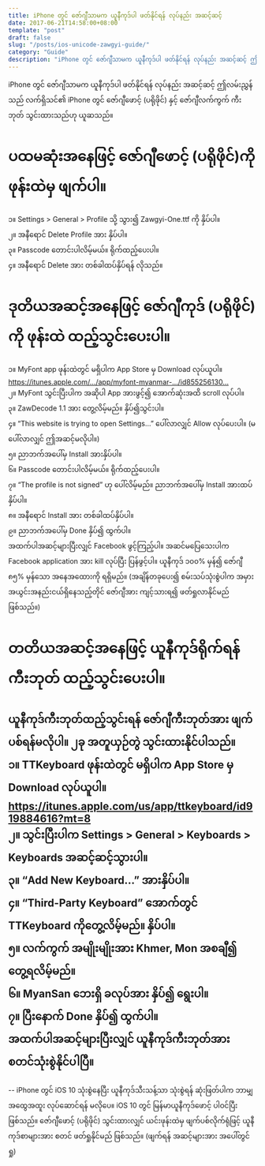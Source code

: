 ```yaml
---
title: iPhone တွင် ဇော်ဂျီသာမက ယူနီကုဒ်ပါ ဖတ်နိုင်ရန် လုပ်နည်း အဆင့်ဆင့်  
date: 2017-06-21T14:58:00+08:00  
template: "post"  
draft: false  
slug: "/posts/ios-unicode-zawgyi-guide/"  
category: "Guide"  
description: "iPhone တွင် ဇော်ဂျီသာမက ယူနီကုဒ်ပါ ဖတ်နိုင်ရန် လုပ်နည်း အဆင့်ဆင့် ဤလမ်းညွှန်သည် လက်ရှိသင်၏ iPhone တွင် ဇော်ဂျီဖောင့် (ပရိုဖိုင်) နှင့် ဇော်ဂျီလက်ကွက် ကီးဘုတ် သွင်းထားသည်ဟု ယူဆသည်။"
---
```

iPhone တွင် ဇော်ဂျီသာမက ယူနီကုဒ်ပါ ဖတ်နိုင်ရန် လုပ်နည်း အဆင့်ဆင့်
ဤလမ်းညွှန်သည် လက်ရှိသင်၏ iPhone တွင် ဇော်ဂျီဖောင့် (ပရိုဖိုင်) နှင့် ဇော်ဂျီလက်ကွက် ကီးဘုတ် သွင်းထားသည်ဟု ယူဆသည်။

ပထမဆုံးအနေဖြင့် ဇော်ဂျီဖောင့် (ပရိုဖိုင်)ကို ဖုန်းထဲမှ ဖျက်ပါ။ 
============================================
၁။ Settings > General > Profile သို့ သွား၍ Zawgyi-One.ttf ကို နှိပ်ပါ။  
၂။ အနီရောင် Delete Profile အား နှိပ်ပါ။  
၃။ Passcode တောင်းပါလိမ့်မယ်။ ရိုက်ထည့်ပေးပါ။  
၄။ အနီရောင် Delete အား တစ်ခါထပ်နှိပ်ရန် လိုသည်။  

ဒုတိယအဆင့်အနေဖြင့် ဇော်ဂျီကုဒ် (ပရိုဖိုင်) ကို ဖုန်းထဲ ထည့်သွင်းပေးပါ။ 
======================================================
၁။ MyFont app ဖုန်းထဲတွင် မရှိပါက App Store မှ Download လုပ်ယူပါ။  
https://itunes.apple.com/…/app/myfont-myanmar-…/id855256130…  
၂။ MyFont သွင်းပြီးပါက အဆိုပါ App အားဖွင့်၍ အောက်ဆုံးအထိ scroll လုပ်ပါ။  
၃။ ZawDecode 1.1 အား တွေ့လိမ့်မည်။ နှိပ်၍သွင်းပါ။  
၄။ “This website is trying to open Settings…” ပေါ်လာလျှင် Allow လုပ်ပေးပါ။ (မပေါ်လာလျှင် ဤအဆင့်မလိုပါ။)  
၅။ ညာဘက်အပေါ်မှ Install အားနှိပ်ပါ။  
၆။ Passcode တောင်းပါလိမ့်မယ်။ ရိုက်ထည့်ပေးပါ။  
၇။ “The profile is not signed” ဟု ပေါ်လိမ့်မည်။ ညာဘက်အပေါ်မှ Install အားထပ်နှိပ်ပါ။   
၈။ အနီရောင် Install အား တစ်ခါထပ်နှိပ်ပါ။   
၉။ ညာဘက်အပေါ်မှ Done နှိပ်၍ ထွက်ပါ။  
အထက်ပါအဆင့်များပြီးလျှင် Facebook ဖွင့်ကြည့်ပါ။ အဆင်မပြေသေးပါက Facebook application အား kill လုပ်ပြီး ပြန်ဖွင့်ပါ။ ယူနီကုဒ် ၁၀၀% မှန်၍ ဇော်ဂျီ ၈၅% မှန်သော အနေအထေားကို ရရှိမည်။ (အချိန်တခုပေး၍ စမ်းသပ်သုံးစွဲပါက အမှားအယွင်းအနည်းငယ်ရှိနေသည့်တိုင် ဇော်ဂျီအား ကျင့်သားရ၍ ဖတ်ရှုလာနိုင်မည် ဖြစ်သည်။)

တတိယအဆင့်အနေဖြင့် ယူနီကုဒ်ရိုက်ရန် ကီးဘုတ် ထည့်သွင်းပေးပါ။  
==================================================  
ယူနီကုဒ်ကီးဘုတ်ထည့်သွင်းရန် ဇော်ဂျီကီးဘုတ်အား ဖျက်ပစ်ရန်မလိုပါ။ ၂ခု အတူယှဉ်တွဲ သွင်းထားနိုင်ပါသည်။  
၁။ TTKeyboard ဖုန်းထဲတွင် မရှိပါက App Store မှ Download လုပ်ယူပါ။  
https://itunes.apple.com/us/app/ttkeyboard/id919884616?mt=8  
၂။ သွင်းပြီးပါက Settings > General > Keyboards > Keyboards အဆင့်ဆင့်သွားပါ။  
၃။ “Add New Keyboard…” အားနှိပ်ပါ။  
၄။ “Third-Party Keyboard” အောက်တွင် TTKeyboard ကိုတွေ့လိမ့်မည်။ နှိပ်ပါ။  
၅။ လက်ကွက် အမျိုးမျိုးအား Khmer, Mon အစချီ၍ တွေ့ရလိမ့်မည်။  
၆။ MyanSan ဘေးရှိ ခလုပ်အား နှိပ်၍ ရွေးပါ။  
၇။ ပြီးနောက် Done နှိပ်၍ ထွက်ပါ။  
အထက်ပါအဆင့်များပြီးလျှင် ယူနီကုဒ်ကီးဘုတ်အား စတင်သုံးစွဲနိုင်ပါပြီ။  
--
--
iPhone တွင် iOS 10 သုံးစွဲနေပြီး ယူနီကုဒ်သီးသန့်သာ သုံးစွဲရန် ဆုံးဖြတ်ပါက ဘာမျှ အထွေအထူး လုပ်ဆောင်ရန် မလိုပေ။ iOS 10 တွင် မြန်မာယူနီကုဒ်ဖောင့် ပါဝင်ပြီး ဖြစ်သည်။
ဇော်ဂျီဖောင့် (ပရိုဖိုင်) သွင်းထားလျှင် ယင်းဖုန်းထဲမှ ဖျက်ပစ်လိုက်ရုံဖြင့် ယူနီကုဒ်စာများအား စတင် ဖတ်ရှုနိုင်မည် ဖြစ်သည်။ (ဖျက်ရန် အဆင့်များအား အပေါ်တွင် ရှု)
